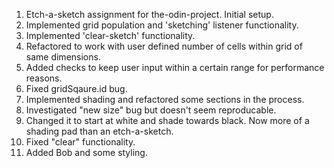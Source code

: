 1. Etch-a-sketch assignment for the-odin-project. Initial setup.
2. Implemented grid population and 'sketching' listener functionality.
3. Implemented 'clear-sketch' functionality.
4. Refactored to work with user defined number of cells within grid of same dimensions.
5. Added checks to keep user input within a certain range for performance reasons.
6. Fixed gridSqaure.id bug.
7. Implemented shading and refactored some sections in the process.
8. Investigated "new size" bug but doesn't seem reproducable.
9. Changed it to start at white and shade towards black. Now more of a shading pad than an etch-a-sketch.
10. Fixed "clear" functionality.
11. Added Bob and some styling.